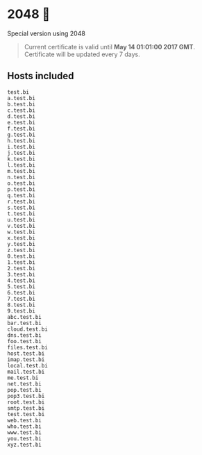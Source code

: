 2048 :bee:
=======
Special version using 2048

> Current certificate is valid until **May 14 01:01:00 2017 GMT**.
> Certificate will be updated every 7 days.

Hosts included
--------------
    test.bi
    a.test.bi
    b.test.bi
    c.test.bi
    d.test.bi
    e.test.bi
    f.test.bi
    g.test.bi
    h.test.bi
    i.test.bi
    j.test.bi
    k.test.bi
    l.test.bi
    m.test.bi
    n.test.bi
    o.test.bi
    p.test.bi
    q.test.bi
    r.test.bi
    s.test.bi
    t.test.bi
    u.test.bi
    v.test.bi
    w.test.bi
    x.test.bi
    y.test.bi
    z.test.bi
    0.test.bi
    1.test.bi
    2.test.bi
    3.test.bi
    4.test.bi
    5.test.bi
    6.test.bi
    7.test.bi
    8.test.bi
    9.test.bi
    abc.test.bi
    bar.test.bi
    cloud.test.bi
    dns.test.bi
    foo.test.bi
    files.test.bi
    host.test.bi
    imap.test.bi
    local.test.bi
    mail.test.bi
    me.test.bi
    net.test.bi
    pop.test.bi
    pop3.test.bi
    root.test.bi
    smtp.test.bi
    test.test.bi
    web.test.bi
    who.test.bi
    www.test.bi
    you.test.bi
    xyz.test.bi

